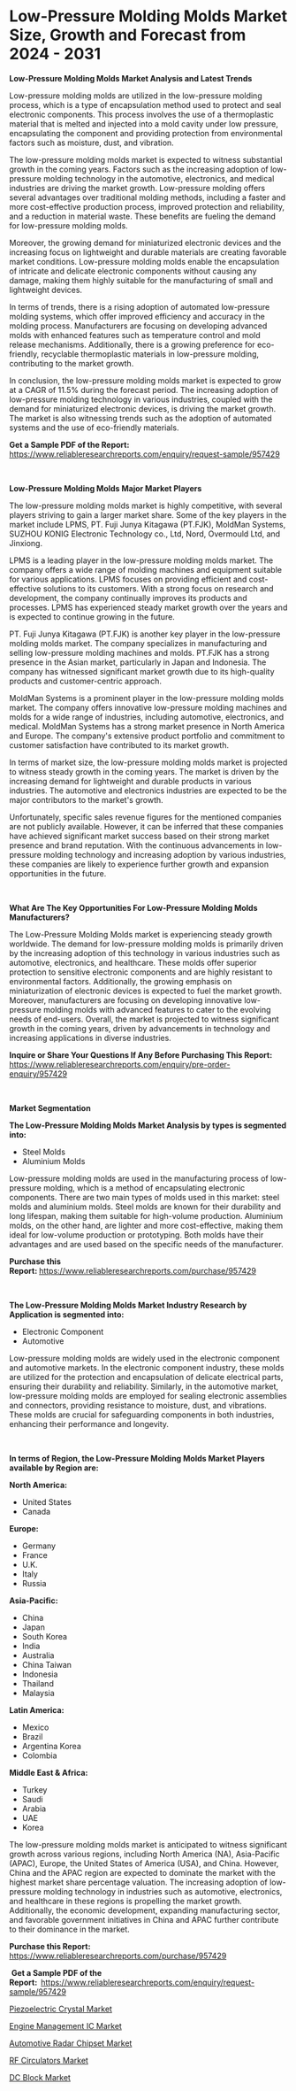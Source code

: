 <p><h1>Low-Pressure Molding Molds Market Size, Growth and Forecast from 2024 - 2031</h1></p><p><strong>Low-Pressure Molding Molds Market Analysis and Latest Trends</strong></p>
<p><p>Low-pressure molding molds are utilized in the low-pressure molding process, which is a type of encapsulation method used to protect and seal electronic components. This process involves the use of a thermoplastic material that is melted and injected into a mold cavity under low pressure, encapsulating the component and providing protection from environmental factors such as moisture, dust, and vibration.</p><p>The low-pressure molding molds market is expected to witness substantial growth in the coming years. Factors such as the increasing adoption of low-pressure molding technology in the automotive, electronics, and medical industries are driving the market growth. Low-pressure molding offers several advantages over traditional molding methods, including a faster and more cost-effective production process, improved protection and reliability, and a reduction in material waste. These benefits are fueling the demand for low-pressure molding molds.</p><p>Moreover, the growing demand for miniaturized electronic devices and the increasing focus on lightweight and durable materials are creating favorable market conditions. Low-pressure molding molds enable the encapsulation of intricate and delicate electronic components without causing any damage, making them highly suitable for the manufacturing of small and lightweight devices.</p><p>In terms of trends, there is a rising adoption of automated low-pressure molding systems, which offer improved efficiency and accuracy in the molding process. Manufacturers are focusing on developing advanced molds with enhanced features such as temperature control and mold release mechanisms. Additionally, there is a growing preference for eco-friendly, recyclable thermoplastic materials in low-pressure molding, contributing to the market growth.</p><p>In conclusion, the low-pressure molding molds market is expected to grow at a CAGR of 11.5% during the forecast period. The increasing adoption of low-pressure molding technology in various industries, coupled with the demand for miniaturized electronic devices, is driving the market growth. The market is also witnessing trends such as the adoption of automated systems and the use of eco-friendly materials.</p></p>
<p><strong>Get a Sample PDF of the Report:&nbsp;</strong> <a href="https://www.reliableresearchreports.com/enquiry/request-sample/957429">https://www.reliableresearchreports.com/enquiry/request-sample/957429</a></p>
<p>&nbsp;</p>
<p><strong>Low-Pressure Molding Molds Major Market Players</strong></p>
<p><p>The low-pressure molding molds market is highly competitive, with several players striving to gain a larger market share. Some of the key players in the market include LPMS, PT. Fuji Junya Kitagawa (PT.FJK), MoldMan Systems, SUZHOU KONIG Electronic Technology co., Ltd, Nord, Overmould Ltd, and Jinxiong.</p><p>LPMS is a leading player in the low-pressure molding molds market. The company offers a wide range of molding machines and equipment suitable for various applications. LPMS focuses on providing efficient and cost-effective solutions to its customers. With a strong focus on research and development, the company continually improves its products and processes. LPMS has experienced steady market growth over the years and is expected to continue growing in the future.</p><p>PT. Fuji Junya Kitagawa (PT.FJK) is another key player in the low-pressure molding molds market. The company specializes in manufacturing and selling low-pressure molding machines and molds. PT.FJK has a strong presence in the Asian market, particularly in Japan and Indonesia. The company has witnessed significant market growth due to its high-quality products and customer-centric approach.</p><p>MoldMan Systems is a prominent player in the low-pressure molding molds market. The company offers innovative low-pressure molding machines and molds for a wide range of industries, including automotive, electronics, and medical. MoldMan Systems has a strong market presence in North America and Europe. The company's extensive product portfolio and commitment to customer satisfaction have contributed to its market growth.</p><p>In terms of market size, the low-pressure molding molds market is projected to witness steady growth in the coming years. The market is driven by the increasing demand for lightweight and durable products in various industries. The automotive and electronics industries are expected to be the major contributors to the market's growth.</p><p>Unfortunately, specific sales revenue figures for the mentioned companies are not publicly available. However, it can be inferred that these companies have achieved significant market success based on their strong market presence and brand reputation. With the continuous advancements in low-pressure molding technology and increasing adoption by various industries, these companies are likely to experience further growth and expansion opportunities in the future.</p></p>
<p>&nbsp;</p>
<p><strong>What Are The Key Opportunities For Low-Pressure Molding Molds Manufacturers?</strong></p>
<p><p>The Low-Pressure Molding Molds market is experiencing steady growth worldwide. The demand for low-pressure molding molds is primarily driven by the increasing adoption of this technology in various industries such as automotive, electronics, and healthcare. These molds offer superior protection to sensitive electronic components and are highly resistant to environmental factors. Additionally, the growing emphasis on miniaturization of electronic devices is expected to fuel the market growth. Moreover, manufacturers are focusing on developing innovative low-pressure molding molds with advanced features to cater to the evolving needs of end-users. Overall, the market is projected to witness significant growth in the coming years, driven by advancements in technology and increasing applications in diverse industries.</p></p>
<p><strong>Inquire or Share Your Questions If Any Before Purchasing This Report:</strong> <a href="https://www.reliableresearchreports.com/enquiry/pre-order-enquiry/957429">https://www.reliableresearchreports.com/enquiry/pre-order-enquiry/957429</a></p>
<p>&nbsp;</p>
<p><strong>Market Segmentation</strong></p>
<p><strong>The Low-Pressure Molding Molds Market Analysis by types is segmented into:</strong></p>
<p><ul><li>Steel Molds</li><li>Aluminium Molds</li></ul></p>
<p><p>Low-pressure molding molds are used in the manufacturing process of low-pressure molding, which is a method of encapsulating electronic components. There are two main types of molds used in this market: steel molds and aluminium molds. Steel molds are known for their durability and long lifespan, making them suitable for high-volume production. Aluminium molds, on the other hand, are lighter and more cost-effective, making them ideal for low-volume production or prototyping. Both molds have their advantages and are used based on the specific needs of the manufacturer.</p></p>
<p><strong>Purchase this Report:&nbsp;</strong><a href="https://www.reliableresearchreports.com/purchase/957429">https://www.reliableresearchreports.com/purchase/957429</a></p>
<p>&nbsp;</p>
<p><strong>The Low-Pressure Molding Molds Market Industry Research by Application is segmented into:</strong></p>
<p><ul><li>Electronic Component</li><li>Automotive</li></ul></p>
<p><p>Low-pressure molding molds are widely used in the electronic component and automotive markets. In the electronic component industry, these molds are utilized for the protection and encapsulation of delicate electrical parts, ensuring their durability and reliability. Similarly, in the automotive market, low-pressure molding molds are employed for sealing electronic assemblies and connectors, providing resistance to moisture, dust, and vibrations. These molds are crucial for safeguarding components in both industries, enhancing their performance and longevity.</p></p>
<p>&nbsp;</p>
<p><strong>In terms of Region, the Low-Pressure Molding Molds Market Players available by Region are:</strong></p>
<p>
    <p> <strong> North America: </strong>
        <ul>
            <li>United States</li>
            <li>Canada</li>
        </ul>
        </p> 
    <p> <strong> Europe: </strong>
        <ul>
            <li>Germany</li>
            <li>France</li>
            <li>U.K.</li>
            <li>Italy</li>
            <li>Russia</li>
        </ul>
        </p> 
    <p> <strong> Asia-Pacific: </strong>
        <ul>
            <li>China</li>
            <li>Japan</li>
            <li>South Korea</li>
            <li>India</li>
            <li>Australia</li>
            <li>China Taiwan</li>
            <li>Indonesia</li>
            <li>Thailand</li>
            <li>Malaysia</li>
        </ul>
        </p> 
    <p> <strong> Latin America: </strong>
        <ul>
            <li>Mexico</li>
            <li>Brazil</li>
            <li>Argentina Korea</li>
            <li>Colombia</li>
        </ul>
        </p> 
    <p> <strong> Middle East & Africa: </strong>
        <ul>
            <li>Turkey</li>
            <li>Saudi</li>
            <li>Arabia</li>
            <li>UAE</li>
            <li>Korea</li>
        </ul>
    </p>
    </p>
<p><p>The low-pressure molding molds market is anticipated to witness significant growth across various regions, including North America (NA), Asia-Pacific (APAC), Europe, the United States of America (USA), and China. However, China and the APAC region are expected to dominate the market with the highest market share percentage valuation. The increasing adoption of low-pressure molding technology in industries such as automotive, electronics, and healthcare in these regions is propelling the market growth. Additionally, the economic development, expanding manufacturing sector, and favorable government initiatives in China and APAC further contribute to their dominance in the market.</p></p>
<p><strong>Purchase this Report: </strong><a href="https://www.reliableresearchreports.com/purchase/957429">https://www.reliableresearchreports.com/purchase/957429</a></p>
<p>&nbsp;<strong>Get a Sample PDF of the Report:&nbsp;&nbsp;</strong><a href="https://www.reliableresearchreports.com/enquiry/request-sample/957429">https://www.reliableresearchreports.com/enquiry/request-sample/957429</a></p>
<p><strong></strong></p>
<p><p><a href="https://medium.com/@jeanklein09/piezoelectric-crystal-market-research-report-its-history-and-forecast-2024-to-2031-2d5dbf95ef04">Piezoelectric Crystal Market</a></p><p><a href="https://medium.com/@jeanklein09/engine-management-ic-nbsp-market-focuses-on-market-share-size-and-projected-forecast-till-2031-af8d60ffb60e">Engine Management IC Market</a></p><p><a href="https://medium.com/@jeanklein09/automotive-radar-chipset-market-exploring-market-share-market-trends-and-future-growth-a05d007bc73b">Automotive Radar Chipset Market</a></p><p><a href="https://medium.com/@jeanklein09/analyzing-rf-circulators-market-global-industry-perspective-and-forecast-2024-to-2031-ea21ae42002e">RF Circulators Market</a></p><p><a href="https://medium.com/@jeanklein09/dc-block-market-insight-market-trends-growth-forecasted-from-2024-to-2031-5d80e4f9829c">DC Block Market</a></p></p>